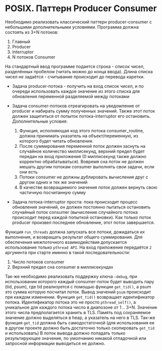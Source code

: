 # POSIX. Паттерн Producer Consumer
Необходимо реализовать классический паттерн producer-consumer с небольшими дополнительными условиями. Программа должна состоять из 3+N потоков:
  1. Главный
  2. Producer
  3. Interruptor
  4. N потоков Consumer
  
На стандартный ввод программе подается строка - список чисел, разделённых пробелом
(читать можно до конца ввода). Длина списка чисел не задаётся - считывание происходит до перевода каретки.
 - Задача producer-потока - получить на вход список чисел, и по очереди использовать каждое значение из этого списка для обновления переменной разделяемой между потоками
 - Задача consumer-потоков отреагировать на уведомление от producer и набирать сумму полученных значений. Также этот поток должен защититься от попыток потока-interruptor его остановить. Дополнительные условия:
    1. Функция, исполняющая код этого потока consumer_routine, должна принимать указатель на объект/переменную, из которого будет читать обновления.
	2. После суммирования переменной поток должен заснуть на случайное количество миллисекунд, верхний предел будет передан на вход приложения (0 миллисекунд также должно корректно обрабатываться). Вовремя сна поток
не должен мешать другим потокам consumer выполнять свои задачи, если они есть
    3. Потоки consumer не должны дублировать вычисления друг с другом одних и тех же значений
	4. В качестве возвращаемого значения поток должен вернуть свою частичную посчитанную сумму
	
  - Задача потока-interruptor проста: пока происходит процесс обновления значений, он должен постоянно пытаться остановить случайный поток consumer (вычисление случайного потока происходит перед каждой попыткой остановки). Как только поток producer произвел последнее обновление, этот поток завершается.

Функция `run_threads` должна запускать все потоки, дожидаться их выполнения, и возвращать результат общего суммирования.
Для обеспечения межпоточного взаимодействия допускается использование только `pthread API`. На вход приложения передаётся `2` аргумента при старте именно в такой последовательности:
  1. Число потоков consumer
  2. Верхний предел сна consumer в миллисекундах
 
Так-же необходимо реализовать поддержку ключа `–debug`, при использовании которого каждый consumer-поток будет выводить пару (tid, psum), где tid реализуется с помощью
функции `get_tid()`, а psum это сумма которую посчитал поток. Вывод значений `psum` происходит при каждом изменении.
Функция `get_tid()` возвращает идентификатор потока. Идентификатор потока это не просто `pthread_self()`, а уникальное для каждого потока число в диапозоне от 1 .. 3+N.
Значение этого числа предполагается хранить в TLS. Память под сохраняемое значение должно выделяться в heap, а указатель на него в TLS. Так-же функция `get_tid` должна
быть самодостаточной (для использования ее в другом проекте должно быть достаточно только скопировать `get_tid` и использовать)
В поток вывода должно попадать только результирующее значение, по умолчанию никакой отладочной или запросной информации выводиться не должно.

